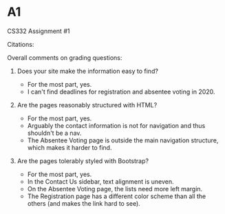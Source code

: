 # A1
CS332 Assignment #1

Citations:

Overall comments on grading questions:

1) Does your site make the information easy to find?
    - For the most part, yes.
    - I can't find deadlines for registration and absentee voting in 2020.

2) Are the pages reasonably structured with HTML?
    - For the most part, yes.
    - Arguably the contact information is not for navigation and thus shouldn't be a nav.
    - The Absentee Voting page is outside the main navigation structure, which makes it harder to find.

3) Are the pages tolerably styled with Bootstrap?
    - For the most part, yes.
    - In the Contact Us sidebar, text alignment is uneven.
    - On the Absentee Voting page, the lists need more left margin.
    - The Registration page has a different color scheme than all the others (and makes the link hard to see).
 
